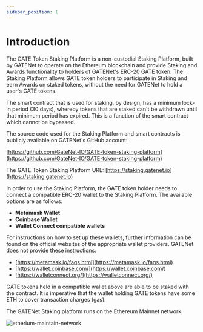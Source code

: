 ```yaml
---
sidebar_position: 1
---
```


# Introduction

The GATE Token Staking Platform is a non-custodial Staking Platform, built by GATENet to operate on the Ethereum blockchain and provide Staking and Awards functionality to holders of GATENet&#39;s ERC-20 GATE token. The Staking Platform allows GATE token holders to participate in Staking and earn Awards on staked tokens, without the need for GATENet to hold a user&#39;s GATE tokens.

The smart contract that is used for staking, by design, has a minimum lock-in period (30 days), whereby tokens that are staked can&#39;t be withdrawn until that minimum period has expired. This is a function of the smart contract which cannot be bypassed.

The source code used for the Staking Platform and smart contracts is publicly available on GATENet&#39;s GitHub account:

[https://github.com/GateNet-IO/GATE-token-staking-platform](https://github.com/GateNet-IO/GATE-token-staking-platform)

The GATE Token Staking Platform URL: [https://staking.gatenet.io](https://staking.gatenet.io)

In order to use the Staking Platform, the GATE token holder needs to connect a compatible ERC-20 wallet to the Staking Platform. The available options are as follows:

- **Metamask Wallet**
- **Coinbase Wallet**
- **Wallet Connect compatible wallets**

For instructions on how to set up these wallets, further information can be found on the official websites of the appropriate wallet providers. GATENet does not provide these instructions:

- [https://metamask.io/faqs.html](https://metamask.io/faqs.html)
- [https://wallet.coinbase.com/](https://wallet.coinbase.com/)
- [https://walletconnect.org/](https://walletconnect.org/)

GATE tokens held in a compatible wallet above are able to be staked with the contract. It is imperative that the wallet holding GATE tokens have some ETH to cover transaction charges (gas).

The GATENet Staking platform runs on the Ethereum Mainnet network:

![etherium-maintain-network](/img/staking-user-guide/etherium-maintain-network.png)
